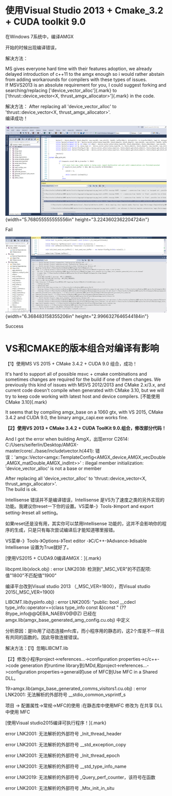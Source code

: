 # 使用Visual Studio 2013 + Cmake_3.2 + CUDA toolkit 9.0

在Windows 7系统中，编译AMGX

开始的时候出现编译错误，

解决方法：

MS gives everyone hard time with their features adoption, we already
delayed introduction of c++11 to the amgx enough so i would rather
abstain from adding workarounds for compilers with these types of
issues.\
If MSVS2013 is an absolute requirement for you, I could suggest forking
and searching/replacing [\'device_vector_alloc\']{.mark} to
[\'thrust::device_vector\<X, thrust_amgx_allocator\>\']{.mark} in the
code.

解决方法： After replacing all \'device_vector_alloc\' to
\'thrust::device_vector\<X, thrust_amgx_allocator\>\'.\
编译成功！

![D:\\CUDA-Learning\\AMG-GPU\\34193717-2a064d64-e590-11e7-9ca8-9fbee9eb86b5.png](./media/image1.png){width="5.768055555555556in"
height="3.2243602362204724in"}

Fail

![D:\\CUDA-Learning\\AMG-GPU\\34288441-3ebbed24-e728-11e7-8a65-c314c99a34c3.jpg](./media/image2.jpeg){width="6.368483158355206in"
height="2.9966327646544184in"}

Success

# VS和CMAKE的版本组合对编译有影响

【1】使用MS VS 2015 + CMake 3.4.2 + CUDA 9.0 组合，成功！

It\'s hard to support all of possible msvc + cmake combinations and
sometimes changes are required for the build if one of them changes. We
previously this kind of issues with MSVS 2012/2013 and CMake 2.x/3.x,
and current code doesn\'t compile when generated with CMake 3.10, but we
will try to keep code working with latest host and device compilers.
[不能使用CMake 3.10]{.mark}

It seems that by compiling amgx_base on a 1060 gtx, with VS 2015, CMake
3.4.2 and CUDA 9.0, the binary amgx_capi.exe works fine.

**【2】使用VS 2013 + CMake 3.4.2 + CUDA ToolKit
9.0.组合，修改部分代码！**

And I got the error when building AmgX，出现error C2614:\
C:/Users/seiferlin/Desktop/AMGX-master/core/../base/include\\vector.h(441):
错误：\'amgx::Vector\<amgx::TemplateConfig\<AMGX_device,AMGX_vecDouble,AMGX_matDouble,AMGX_indInt\>\>\'
: illegal member initialization: \'device_vector_alloc\' is not a base
or member

After replacing all \'device_vector_alloc\' to
\'thrust::device_vector\<X, thrust_amgx_allocator\>\'.\
The build is ok.

Intellisense 错误并不是编译错误，Intellisense
是VS为了速度之类的另外实现的功能。我建议你reset一下你的设置。VS菜单-》Tools-》import
and export setting-》reset all setting。

如果reset还是没有用，其实你可以禁用Intellisense
功能的，这并不会影响你的程序的生成，只是只有每次尝试编译后才能知道哪里报错。

VS菜单-》Tools-》Options-》Text editor -》C/C++-》Advance-》disable
Intellisense 设置为True就好了。

[使用VS2015 + CUDA9.0编译AMGX：]{.mark}

libcpmt.lib(xlock.obj) : error LNK2038: 检测到"\_MSC_VER"的不匹配项:
值"1800"不匹配值"1900"

编译平台改到Visual studio 2013 （\_MSC_VER=1800），而Visual studio
2015(\_MSC_VER=1900)

LIBCMT.lib(typinfo.obj) : error LNK2005: \"public: bool \_\_cdecl
type_info::operator==(class type_info const &)const \"
(??8type_info@@QEBA_NAEBV0@@Z) 已经在
amgx.lib(amgx_base_generated_amg_config.cu.obj) 中定义

分析原因：是lib用了动态连接mfc库，而小程序用的静态的，这2个库是不一样且有共同的函数的。因此导致连接错误。

解决方法：【1】忽略LIBCMT.lib

【2】修改小程序project-\>references\...-\>configuration
properties-\>c/c++-\>code generation 的runtime
library到/MDd,和project-\>references\...-\>configuration
properties-\>general的use of MFC到Use MFC in a Shared DLL。

19\>amgx.lib(amgx_base_generated_comms_visitors1.cu.obj) : error
LNK2001: 无法解析的外部符号 \_\_stdio_common_vsprintf_s

项目 -\> 配置属性-\>常规-\>MFC的使用 :在静态库中使用MFC 修改为 在共享
DLL 中使用 MFC

[使用Visual studio2015编译可执行程序！]{.mark}

error LNK2001: 无法解析的外部符号 \_Init_thread_header

error LNK2001: 无法解析的外部符号 \_\_std_exception_copy

error LNK2001: 无法解析的外部符号 \_Init_thread_epoch

error LNK2001: 无法解析的外部符号 \_\_std_type_info_name

error LNK2019: 无法解析的外部符号 \_Query_perf_counter，该符号在函数

error LNK2001: 无法解析的外部符号 \_Mtx_init_in_situ
